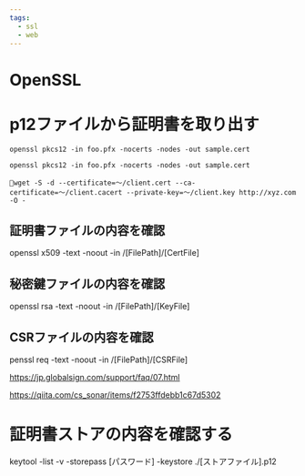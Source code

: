```yaml
---
tags:
  - ssl
  - web
---
```


# OpenSSL

# p12ファイルから証明書を取り出す

```
openssl pkcs12 -in foo.pfx -nocerts -nodes -out sample.cert
```

```
openssl pkcs12 -in foo.pfx -nocerts -nodes -out sample.cert
```

```
wget -S -d --certificate=〜/client.cert --ca-certificate=〜/client.cacert --private-key=〜/client.key http://xyz.com -O -
```

## 証明書ファイルの内容を確認
openssl x509 -text -noout -in /[FilePath]/[CertFile]

## 秘密鍵ファイルの内容を確認
openssl rsa -text -noout -in /[FilePath]/[KeyFile]

## CSRファイルの内容を確認
penssl req -text -noout -in /[FilePath]/[CSRFile]

https://jp.globalsign.com/support/faq/07.html


https://qiita.com/cs_sonar/items/f2753ffdebb1c67d5302

# 証明書ストアの内容を確認する
keytool -list -v -storepass [パスワード] -keystore ./[ストアファイル].p12